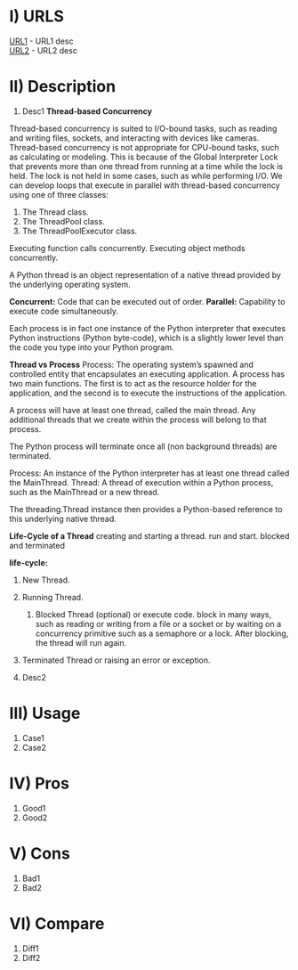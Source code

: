# I) URLS

[URL1](https://usrl1.com/) - URL1 desc\
[URL2](https://usrl2.com/) - URL2 desc

# II) Description

1) Desc1
   **Thread-based Concurrency**

Thread-based concurrency is suited to I/O-bound tasks, such as reading and writing files, sockets, and interacting with
devices like cameras.
Thread-based concurrency is not appropriate for CPU-bound tasks, such as calculating or modeling. This is because of the
Global Interpreter Lock that prevents more than one thread
from running at a time while the lock is held. The lock is not held in some cases, such as
while performing I/O.
We can develop loops that execute in parallel with thread-based concurrency using one of
three classes:

1. The Thread class.
2. The ThreadPool class.
3. The ThreadPoolExecutor class.

Executing function calls concurrently.
Executing object methods concurrently.

A Python thread is an object representation of a native thread provided by the underlying operating system.

**Concurrent:** Code that can be executed out of order.
**Parallel:** Capability to execute code simultaneously.

Each process is in fact one instance of the Python interpreter that executes Python instructions (Python byte-code),
which is a slightly lower level than the code you type into your Python program.

**Thread vs Process**
Process: The operating system’s spawned and controlled entity that encapsulates an executing application. A process has
two main functions. The first is to act as the resource holder for the application, and the second is to execute the
instructions of the application.

A process will have at least one thread, called the main thread. Any additional threads that we create within the
process will belong to that process.

The Python process will terminate once all (non background threads) are terminated.

Process: An instance of the Python interpreter has at least one thread called the MainThread.
Thread: A thread of execution within a Python process, such as the MainThread or a new thread.

The threading.Thread instance then provides a Python-based reference to this underlying native thread.

**Life-Cycle of a Thread**
creating and starting a thread.
run and start.
blocked and terminated

**life-cycle:**

1) New Thread.
2) Running Thread.
    1) Blocked Thread (optional) or execute code.
       block in many ways, such as reading or writing from a file or a socket or by waiting on a concurrency primitive
       such as a semaphore or a lock. After blocking, the thread will run again.
3) Terminated Thread or raising an error or exception.

2) Desc2

# III) Usage

1) Case1
2) Case2

# IV) Pros

1) Good1
2) Good2

# V) Cons

1) Bad1
2) Bad2

# VI) Compare

1) Diff1
2) Diff2
